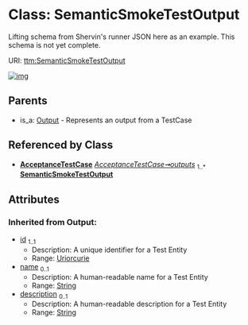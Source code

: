 
# Class: SemanticSmokeTestOutput


Lifting schema from Shervin's runner JSON here as an example.  This schema is not yet complete.

URI: [ttm:SemanticSmokeTestOutput](https://w3id.org/TranslatorSRI/TranslatorTestingModel/SemanticSmokeTestOutput)


[![img](https://yuml.me/diagram/nofunky;dir:TB/class/[AcceptanceTestCase]-%20outputs%201..*>[SemanticSmokeTestOutput&#124;id(i):uriorcurie;name(i):string%20%3F;description(i):string%20%3F],[Output]^-[SemanticSmokeTestOutput],[Output],[AcceptanceTestCase])](https://yuml.me/diagram/nofunky;dir:TB/class/[AcceptanceTestCase]-%20outputs%201..*>[SemanticSmokeTestOutput&#124;id(i):uriorcurie;name(i):string%20%3F;description(i):string%20%3F],[Output]^-[SemanticSmokeTestOutput],[Output],[AcceptanceTestCase])

## Parents

 *  is_a: [Output](Output.md) - Represents an output from a TestCase

## Referenced by Class

 *  **[AcceptanceTestCase](AcceptanceTestCase.md)** *[AcceptanceTestCase➞outputs](AcceptanceTestCase_outputs.md)*  <sub>1..\*</sub>  **[SemanticSmokeTestOutput](SemanticSmokeTestOutput.md)**

## Attributes


### Inherited from Output:

 * [id](id.md)  <sub>1..1</sub>
     * Description: A unique identifier for a Test Entity
     * Range: [Uriorcurie](types/Uriorcurie.md)
 * [name](name.md)  <sub>0..1</sub>
     * Description: A human-readable name for a Test Entity
     * Range: [String](types/String.md)
 * [description](description.md)  <sub>0..1</sub>
     * Description: A human-readable description for a Test Entity
     * Range: [String](types/String.md)
